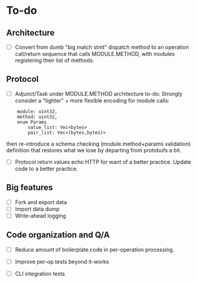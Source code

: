 
# To-do

## Architecture

 - [ ] Convert from dumb "big match stmt" dispatch method to an operation
   call/return sequence that calls MODULE.METHOD, with modules
   registering their list of methods.

## Protocol

 - [ ] Adjunct/Task under MODULE.METHOD architecture to-do:  Strongly
 consider a "tighter" + more flexible encoding for module calls:

```
	module: uint32,
	method: uint32,
	enum Params
		value_list: Vec<bytes>
		pair_list: Vec<(bytes,bytes)>
```

  then re-introduce a schema checking (module.method+params validation)
  definition that restores what we lose by departing from protobufs a bit.

 - [ ] Protocol return values echo HTTP for want of a better practice.
 Update code to a better practice.

## Big features

 - [ ] Fork and export data
 - [ ] Import data dump
 - [ ] Write-ahead logging

## Code organization and Q/A

 - [ ] Reduce amount of boilerplate code in per-operation processing.
 - [ ] Improve per-op tests beyond it-works
 - [ ] CLI integration tests


